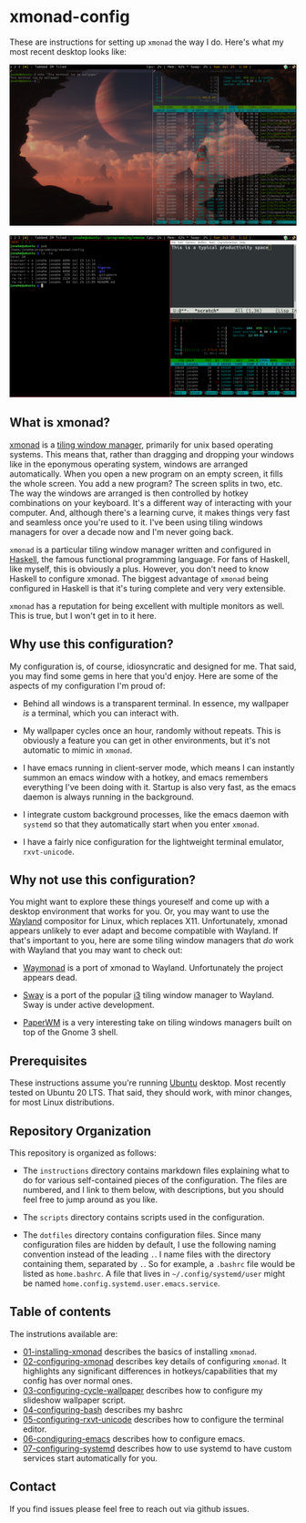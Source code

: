 xmonad-config
===

These are instructions for setting up `xmonad` the way I do. Here's
what my most recent desktop looks like:

![wallpaper](figures/wallpaper.png)

![productivity](figures/productivity.png)

## What is xmonad?

[xmonad](https://xmonad.org/) is a [tiling window
manager](https://en.wikipedia.org/wiki/Tiling_window_manager),
primarily for unix based operating systems. This means that, rather
than dragging and dropping your windows like in the eponymous
operating system, windows are arranged automatically. When you open a
new program on an empty screen, it fills the whole screen. You add a
new program? The screen splits in two, etc. The way the windows are
arranged is then controlled by hotkey combinations on your
keyboard. It's a different way of interacting with your computer. And,
although there's a learning curve, it makes things very fast and
seamless once you're used to it. I've been using tiling windows
managers for over a decade now and I'm never going back.

`xmonad` is a particular tiling window manager written and configured
in [Haskell](https://www.haskell.org/), the famous functional
programming language. For fans of Haskell, like myself, this is
obviously a plus. However, you don't need to know Haskell to configure
xmonad. The biggest advantage of `xmonad` being configured in Haskell
is that it's turing complete and very very extensible.

`xmonad` has a reputation for being excellent with multiple monitors
as well. This is true, but I won't get in to it here.

## Why use this configuration?

My configuration is, of course, idiosyncratic and designed for
me. That said, you may find some gems in here that you'd enjoy. Here
are some of the aspects of my configuration I'm proud of:

- Behind all windows is a transparent terminal. In essence, my
  wallpaper *is* a terminal, which you can interact with.

- My wallpaper cycles once an hour, randomly without repeats. This is
  obviously a feature you can get in other environments, but it's not
  automatic to mimic in `xmonad`.

- I have emacs running in client-server mode, which means I can
  instantly summon an emacs window with a hotkey, and emacs remembers
  everything I've been doing with it. Startup is also very fast, as
  the emacs daemon is always running in the background.
  
- I integrate custom background processes, like the emacs daemon with
  `systemd` so that they automatically start when you enter `xmonad`.

- I have a fairly nice configuration for the lightweight terminal
  emulator, `rxvt-unicode`.
  
## Why not use this configuration?

You might want to explore these things youreself and come up with a
desktop environment that works for you. Or, you may want to use the
[Wayland](https://wayland.freedesktop.org/) compositor for Linux,
which replaces X11. Unfortunately, xmonad appears unlikely to ever
adapt and become compatible with Wayland. If that's important to you,
here are some tiling window managers that *do* work with Wayland that
you may want to check out:

- [Waymonad](https://github.com/waymonad/waymonad) is a port of xmonad
  to Wayland. Unfortunately the project appears dead.
  
- [Sway](https://swaywm.org/) is a port of the popular
  [i3](https://i3wm.org/) tiling window manager to Wayland. Sway is
  under active development.

- [PaperWM](https://github.com/paperwm/PaperWM) is a very interesting
  take on tiling windows managers built on top of the Gnome 3 shell.

## Prerequisites

These instructions assume you're running [Ubuntu](https://ubuntu.com/)
desktop. Most recently tested on Ubuntu 20 LTS. That said, they should
work, with minor changes, for most Linux distributions.

## Repository Organization

This repository is organized as follows:

- The `instructions` directory contains markdown files explaining what
  to do for various self-contained pieces of the configuration. The
  files are numbered, and I link to them below, with descriptions, but
  you should feel free to jump around as you like.
  
- The `scripts` directory contains scripts used in the configuration.

- The `dotfiles` directory contains configuration files. Since many
  configuration files are hidden by default, I use the following
  naming convention instead of the leading `.`. I name files with the
  directory containing them, separated by `.`. So for example, a
  `.bashrc` file would be listed as `home.bashrc`. A file that lives
  in `~/.config/systemd/user` might be named
  `home.config.systemd.user.emacs.service`.

## Table of contents

The instrutions available are:

- [01-installing-xmonad](instructions/01-installing-xmonad.md)
  describes the basics of installing `xmonad`.
- [02-configuring-xmonad](instructions/02-configuring-xmonad.md)
  describes key details of configuring `xmonad`. It highlights any
  significant differences in hotkeys/capabilities that my config has
  over normal ones.
- [03-configuring-cycle-wallpaper](instructions/03-configuring-cycle-wallpaper.md)
  describes how to configure my slideshow wallpaper script.
- [04-configuring-bash](instructions/04-configuring-bash.md) describes my bashrc
- [05-configuring-rxvt-unicode](instructions/05-configuring-rxvt-unicode.md)
  describes how to configure the terminal editor.
- [06-condiguring-emacs](instructions/06-condiguring-emacs.md)
  describes how to configure emacs.
- [07-configuring-systemd](instructions/07-configuring-system.md)
  describes how to use systemd to have custom services start
  automatically for you.

## Contact

If you find issues please feel free to reach out via github issues.
